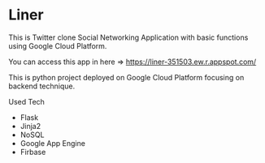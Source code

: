 # Liner
This is Twitter clone Social Networking Application with basic functions using Google Cloud Platform.

You can access this app in here => https://liner-351503.ew.r.appspot.com/

This is python project deployed on Google Cloud Platform focusing on backend technique. 

Used Tech
- Flask
- Jinja2
- NoSQL
- Google App Engine
- Firbase
